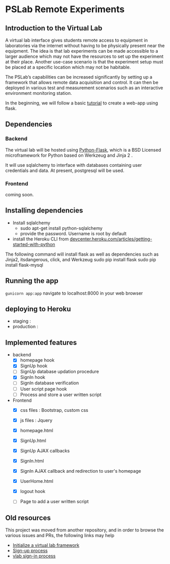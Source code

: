 # PSLab Remote Experiments

## Introduction to the Virtual Lab

A virtual lab interface gives students remote access to equipment in laboratories via the internet without having to be physically present near the equipment.
The idea is that lab experiments can be made accessible to a larger audience which may not have the resources to set up the experiment at their place.
Another use-case scenario is that the experiment setup must be placed at a specific location which may not be habitable.

The PSLab’s capabilities can be increased significantly by setting up a framework that allows remote data acquisition and control.
It can then be deployed in various test and measurement scenarios such as an interactive environment monitoring station.

In the beginning, we will follow a basic [tutorial](https://code.tutsplus.com/series/creating-a-web-app-from-scratch-using-python-flask-and-mysql--cms-827) to create a web-app using flask.

## Dependencies

### Backend

The virtual lab will be hosted using [Python-Flask](http://flask.pocoo.org/), which is a BSD Licensed microframework for Python based on Werkzeug and Jinja 2  .

It will use sqlalchemy to interface with databases containing user credentials and data. At present, postgresql will be used.

### Frontend

coming soon.

## Installing dependencies

+ Install sqlalchemy
  + sudo apt-get install python-sqlalchemy
  + provide the password. Username is root by default
+ install the Heroku CLI from [devcenter.heroku.com/articles/getting-started-with-python](https://devcenter.heroku.com/articles/getting-started-with-python#set-up)





The following command will install flask as well as dependencies such as Jinja2, itsdangerous, click, and Werkzeug
sudo pip install flask
sudo pip install flask-mysql


## Running the app

`gunicorn app:app`
navigate to localhost:8000 in your web browser

## deploying to Heroku
+ staging : 
+ production :



## Implemented features
- backend
  - [x] homepage hook
  - [x] SignUp hook
  - [ ] SignUp database updation procedure
  - [x] SignIn hook
  - [ ] SignIn database verification
  - [ ] User script page hook
  - [ ] Process and store a user written script

- Frontend
  - [x] css files : Bootstrap, custom css
  - [x] js files : Jquery
  - [x] homepage.html
  - [x] SignUp.html
  - [x] SignUp AJAX callbacks
  - [x] SignIn.html
  - [x] SignIn AJAX callback and redirection to user's homepage
  - [x] UserHome.html
  - [x] logout hook
  - [ ] Page to add a user written script


## Old resources
This project was moved from another repository, and in order to browse the various issues and PRs, the following links may help
+ [Initialize a virtual lab framework](https://github.com/fossasia/pslab-desktop-apps/pull/165)
+ [Sign-up process](https://github.com/fossasia/pslab-desktop-apps/pull/169)
+ [vlab sign-in process](https://github.com/fossasia/pslab-desktop-apps/pull/173)
